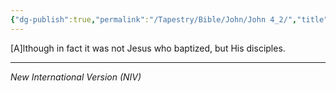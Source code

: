```yaml
---
{"dg-publish":true,"permalink":"/Tapestry/Bible/John/John 4_2/","title":"John 4:2","hide":true,"tags":["bible-verse"],"dgHomeLink":true,"dgShowLocalGraph":true,"dgEnableSearch":true}
---
```


[A]lthough in fact it was not Jesus who baptized, but His disciples.
 
---
*New International Version (NIV)*

